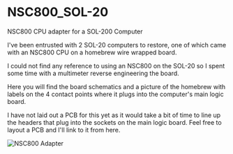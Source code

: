 # NSC800_SOL-20
NSC800 CPU adapter for a SOL-200 Computer

I've been entrusted with 2 SOL-20 computers to restore, one of which came with an NSC800 CPU on a homebrew wire wrapped board.

I could not find any reference to using an NSC800 on the SOL-20 so I spent some time with a multimeter reverse engineering the board.

Here you will find the board schematics and a picture of the homebrew with labels on the 4 contact points where it plugs into the computer's main logic board.

I have not laid out a PCB for this yet as it would take a bit of time to line up the headers that plug into the sockets on the main logic board. Feel free to layout a PCB and I'll link to it from here.

![NSC800 Adapter](https://github.com/user-attachments/assets/151ad04c-4c97-4fc0-976c-b6c6e142ba04)
